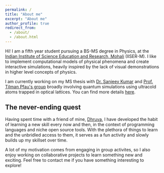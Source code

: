 ```yaml
---
permalink: /
title: "About me"
excerpt: "About me"
author_profile: true
redirect_from: 
  - /about/
  - /about.html
---
```


Hi! I am a fifth year student pursuing a BS-MS degree in Physics, at the [Indian Institute of Science Education and Research, Mohali](https://www.iisermohali.ac.in/) (IISER-M). I like to implement computational models of physical phenomena and create interactive simulations, heavily inspired by the lack of visual demonstrations in higher level concepts of physics. 

I am currently working on my MS thesis with [Dr. Sanjeev Kumar](https://www.iisermohali.ac.in/awards-recognitions/dps/dr-sanjeev-kumar) and [Prof. Tilman Pfau's group](https://www.pi5.uni-stuttgart.de/institute/team/) broadly involving quantum simulations using ultracold atoms trapped in optical lattices. You can find more details [here](https://20akshay00.github.io/web-presentations/).

The never-ending quest
---

Having spent time with a friend of mine, [Dhruva](https://dhruvasambrani.github.io), I have developed the habit of learning a new skill every now and then, in the context of programming languages and niche open source tools. With the plethora of things to learn and the unbridled access to them, it serves as a fun activity and slowly builds up my skillset over time. 

A lot of my motivation comes from engaging in group activites, so I also enjoy working on collaborative projects to learn something new and exciting. Feel free to contact me if you have something interesting to explore!

<!-- Purpose of this website
---
Mainly, this is intended to be an attempt to increase my online presence, as I head deeper into the research community. But also, as an undergrad, I have often felt lost and confused (and continue to do so) about where I stand and how to elevate myself to where I want to be. Perhaps, I will document my own experiences and thoughts on the path to pursuing research in the hopes that it may spare some students from the incessant nagging of their self-doubt.  -->
